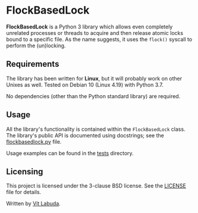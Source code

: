 # FlockBasedLock
**FlockBasedLock** is a Python 3 library which allows even completely unrelated processes or threads to acquire and then release atomic locks bound to a specific file. 
As the name suggests, it uses the ``flock()`` syscall to perform the (un)locking.


## Requirements
The library has been written for **Linux**, but it will probably work on other Unixes as well.
Tested on Debian 10 (Linux 4.19) with Python 3.7.

No dependencies (other than the Python standard library) are required.


## Usage 
All the library's functionality is contained within the ``FlockBasedLock`` class. 
The library's public API is documented using docstrings; see the [flockbasedlock.py](flockbasedlock/flockbasedlock.py) file.

Usage examples can be found in the [tests](tests) directory.


## Licensing
This project is licensed under the 3-clause BSD license. See the [LICENSE](LICENSE) file for details.

Written by [Vít Labuda](https://vitlabuda.cz/).
